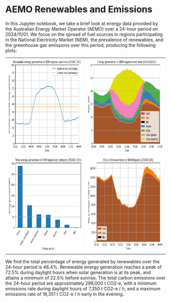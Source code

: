# AEMO Renewables and Emissions

In this Jupyter notebook, we take a brief look at energy data provided by the Australian Energy Market Operator (AEMO) over a 24-hour period on 2024/11/01. We focus on the spread of fuel sources in regions participating in the National Electricity Market (NEM), the prevalence of renewables, and the greenhouse gas emissions over this period, producing the following plots:

| | | 
|:-------------------------:|:-------------------------:|
|<img height="300" src="images/renewable-percentage.png"> |  <img height="300" src="images/energy-generation-time.png">|
|<img height="300" src="images/energy-generation-total.png">  |  <img height="300" src="images/carbon-emissions.png">|

We find the total percentage of energy generated by renewables over the 24-hour period is 46.4%. Renewable energy generation reaches a peak of 72.5% during daylight hours when solar generation is at its peak, and attains a minimum of 22.5% before sunrise. The total carbon emissions over the 24-hour period are approximately 298,000 t CO2-e, with a minimum emissions rate during daylight hours of 7,350 t CO2-e / h, and a maximum emissions rate of 16,351 t CO2-e / h early in the evening.
